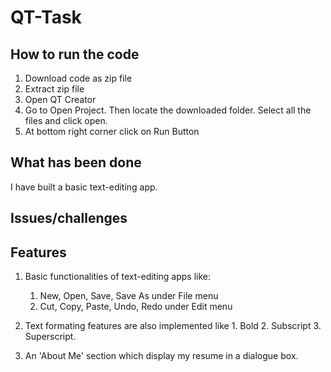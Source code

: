 # QT-Task

## How to run the code
1. Download code as zip file
2. Extract zip file
3. Open QT Creator
4. Go to Open Project. Then locate the downloaded folder. Select all the files and click open.
5. At bottom right corner click on Run Button

## What has been done
I have built a basic text-editing app. 

## Issues/challenges

## Features
1. Basic functionalities of text-editing apps like:
    1. New, Open, Save, Save As under File menu
    2. Cut, Copy, Paste, Undo, Redo under Edit menu

2. Text formating features are also implemented like 
        1. Bold
        2. Subscript
        3. Superscript.

3. An 'About Me' section which display my resume in a dialogue box.
